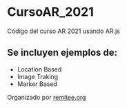 # CursoAR_2021
Código del curso AR 2021 usando AR.js

## Se incluyen ejemplos de:

- Location Based
- Image Traking
- Marker Based

Organizado por [remitee.org](http://remitee.org "Red Mexicana de Investigadores en Tecnologias Emergentes para la Educación")
